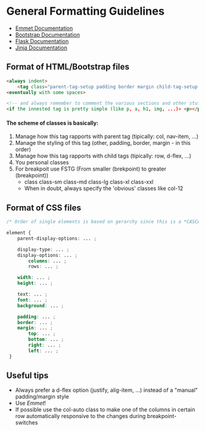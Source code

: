 # General Formatting Guidelines

- [Emmet Documentation](https://docs.emmet.io/)   
- [Bootstrap Documentation](https://getbootstrap.com/docs/5.2/getting-started/introduction/)
- [Flask Documentation](https://flask.palletsprojects.com/en/2.2.x/)
- [Jinja Documentation](https://jinja.palletsprojects.com/)

## Format of HTML/Bootstrap files

```html
<always indent>
    <tag class="parent-tag-setup padding border margin child-tag-setup gutter personalClass" id="..." style="..." href/src="..."></tag>
<eventually with some spaces>

<!-- and always remember to comment the various sections and other stuff! -->
<if the innested tag is pretty simple (like p, a, h1, img, ...)> <p></p> <you can eventually skip the indentation>
```

#### The scheme of classes is basically: 
1. Manage how this tag rapports with parent tag (tipically: col, nav-item, ...)
2. Manage the styling of this tag (other, padding, border, margin - in this order)
3. Manage how this tag rapports with child tags (tipically: row, d-flex, ...) 
4. You personal classes
5. For breakpoit use FSTG (From smaller (brekpoint) to greater (breakpoint))
    * class class-sm class-md class-lg class-xl class-xxl
    * When in doubt, always specify the 'obvious' classes like col-12

## Format of CSS files
```css
/* Order of single elements is based on gerarchy since this is a *CASCADE* style sheet */

element {
    parent-display-options: ... ;

    display-type: ... ;
    display-options: ... ;
        columns: ... ;
        rows: ... ;

    width: ... ;
    height: ... ;

    text: ... ;
    font: ... ;
    background: ... ;

    padding: ... ;
    border: ... ;
    margin: ... ;
        top: ... ;
        bottom: ... ;
        right: ... ;
        left: ... ;
 }

```

## Useful tips

* Always prefer a d-flex option (justify, alig-item, ...) instead of a "manual" padding/margin style
* Use _Emmet_!
* If possible use the col-auto class to make one of the columns in certain row automatically responsive to the changes during breakpoint-switches
